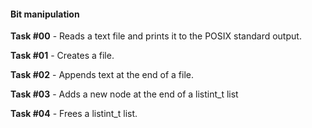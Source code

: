 #### Bit manipulation

**Task #00** - Reads a text file and prints it to the POSIX standard output.

**Task #01** - Creates a file.

**Task #02** - Appends text at the end of a file.

**Task #03** - Adds a new node at the end of a listint_t list

**Task #04** - Frees a listint_t list.
